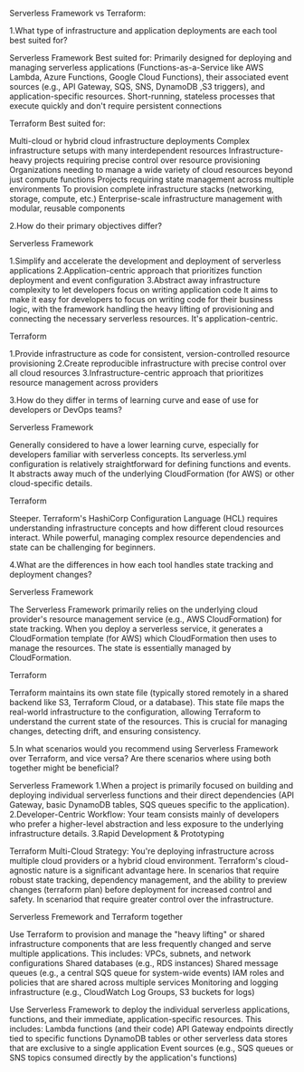 Serverless Framework vs Terraform:

1.What type of infrastructure and application deployments are each tool best suited for?

Serverless Framework
Best suited for:
Primarily designed for deploying and managing serverless applications (Functions-as-a-Service like AWS Lambda, Azure Functions, Google Cloud Functions), their associated event sources (e.g., API Gateway, SQS, SNS, DynamoDB ,S3 triggers), and application-specific resources.
Short-running, stateless processes that execute quickly and don't require persistent connections

Terraform
Best suited for:

Multi-cloud or hybrid cloud infrastructure deployments
Complex infrastructure setups with many interdependent resources
Infrastructure-heavy projects requiring precise control over resource provisioning
Organizations needing to manage a wide variety of cloud resources beyond just compute functions
Projects requiring state management across multiple environments
To provision complete infrastructure stacks (networking, storage, compute, etc.)
Enterprise-scale infrastructure management with modular, reusable components

2.How do their primary objectives differ?

Serverless Framework

1.Simplify and accelerate the development and deployment of serverless applications
2.Application-centric approach that prioritizes function deployment and event configuration
3.Abstract away infrastructure complexity to let developers focus on writing application code
It aims to make it easy for developers to focus on writing code for their business logic, with the framework handling the heavy lifting of provisioning and connecting the necessary serverless resources. It's application-centric.

Terraform

1.Provide infrastructure as code for consistent, version-controlled resource provisioning
2.Create reproducible infrastructure with precise control over all cloud resources
3.Infrastructure-centric approach that prioritizes resource management across providers

3.How do they differ in terms of learning curve and ease of use for developers or DevOps teams?

Serverless Framework

Generally considered to have a lower learning curve, especially for developers familiar with serverless concepts. Its serverless.yml configuration is relatively straightforward for defining functions and events. It abstracts away much of the underlying CloudFormation (for AWS) or other cloud-specific details.

Terraform

Steeper. Terraform's HashiCorp Configuration Language (HCL) requires understanding infrastructure concepts and how different cloud resources interact. While powerful, managing complex resource dependencies and state can be challenging for beginners.

4.What are the differences in how each tool handles state tracking and deployment changes?

Serverless Framework

The Serverless Framework primarily relies on the underlying cloud provider's resource management service (e.g., AWS CloudFormation) for state tracking. When you deploy a serverless service, it generates a CloudFormation template (for AWS) which CloudFormation then uses to manage the resources. The state is essentially managed by CloudFormation.

Terraform

Terraform maintains its own state file (typically stored remotely in a shared backend like S3, Terraform Cloud, or a database). This state file maps the real-world infrastructure to the configuration, allowing Terraform to understand the current state of the resources. This is crucial for managing changes, detecting drift, and ensuring consistency.

5.In what scenarios would you recommend using Serverless Framework over Terraform, and vice versa? Are there scenarios where using both together might be beneficial?

Serverless Framework
1.When a project is primarily focused on building and deploying individual serverless functions and their direct dependencies (API Gateway, basic DynamoDB tables, SQS queues specific to the application).
2.Developer-Centric Workflow: Your team consists mainly of developers who prefer a higher-level abstraction and less exposure to the underlying infrastructure details.
3.Rapid Development & Prototyping

Terraform
Multi-Cloud Strategy: You're deploying infrastructure across multiple cloud providers or a hybrid cloud environment. Terraform's cloud-agnostic nature is a significant advantage here.
In scenarios that require robust state tracking, dependency management, and the ability to preview changes (terraform plan) before deployment for increased control and safety.
In scenariod that require greater control over the infrastructure.

Serverless Fremework and Terraform together

Use Terraform to provision and manage the "heavy lifting" or shared infrastructure components that are less frequently changed and serve multiple applications. This includes:
VPCs, subnets, and network configurations
Shared databases (e.g., RDS instances)
Shared message queues (e.g., a central SQS queue for system-wide events)
IAM roles and policies that are shared across multiple services
Monitoring and logging infrastructure (e.g., CloudWatch Log Groups, S3 buckets for logs)

Use Serverless Framework to deploy the individual serverless applications, functions, and their immediate, application-specific resources. This includes:
Lambda functions (and their code)
API Gateway endpoints directly tied to specific functions
DynamoDB tables or other serverless data stores that are exclusive to a single application
Event sources (e.g., SQS queues or SNS topics consumed directly by the application's functions)
